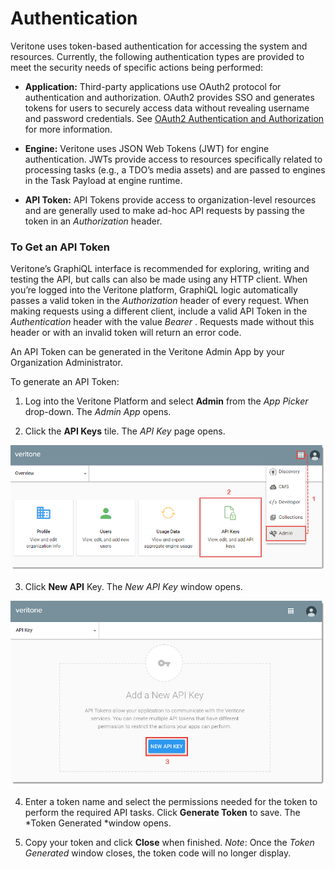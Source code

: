 # Authentication

Veritone uses token-based authentication for accessing the system and resources. Currently, the following authentication types are provided to meet the security needs of specific actions being performed:

* **Application:** Third-party applications use OAuth2 protocol for authentication and authorization. OAuth2 provides SSO and generates tokens for users to securely access data without revealing username and password credentials. See [OAuth2 Authentication and Authorization](/developer/applications/oauth) for more information.

* **Engine:** Veritone uses JSON Web Tokens (JWT) for engine authentication. JWTs provide access to resources specifically related to processing tasks (e.g., a TDO’s media assets) and are passed to engines in the Task Payload at engine runtime.

* **API Token:** API Tokens provide access to organization-level resources and are generally used to make ad-hoc API requests by passing the token in an *Authorization* header. 

### **To Get an API Token**

Veritone’s GraphiQL interface is recommended for exploring, writing and testing the API, but calls can also be made using any HTTP client. When you’re logged into the Veritone platform, GraphiQL logic automatically passes a valid token in the *Authorization* header of every request. When making requests using a different client, include a valid API Token in the *Authentication* header with the value *Bearer <token>*. Requests made without this header or with an invalid token will return an error code.

An API Token can be generated in the Veritone Admin App by your Organization Administrator. 

To generate an API Token:

1. Log into the Veritone Platform and select **Admin** from the *App Picker* drop-down. The *Admin App* opens.

2. Click the **API Keys** tile. The *API Key* page opens.

![Get API Token](Get-API-Token-1.png)

3. Click **New API** Key. The *New API Key* window opens.

![Get API Token](Get-API-Token-2.png)

4. Enter a token name and select the permissions needed for the token to perform the required API tasks. Click **Generate Token** to save. The *Token Generated *window opens.

5. Copy your token and click **Close** when finished. 
*Note*: Once the *Token Generated* window closes, the token code will no longer display. 
